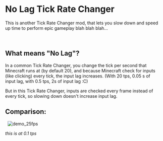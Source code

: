 # No Lag Tick Rate Changer

This is another Tick Rate Changer mod, that lets you slow down and speed up time to perform epic gameplay blah blah blah…

 

## What means "No Lag"?

In a common Tick Rate Changer, you change the tick per second that Minecraft runs at (by default 20), and because Minecraft check for inputs (like clicking) every tick, the input lag increases. (With 20 tps, 0.05 s of input lag, with 0.5 tps, 2s of input lag :C)

But in this Tick Rate Changer, inputs are checked every frame instead of every tick, so slowing down doesn't increase input lag.

## Comparison:
 
![demo_25fps](https://user-images.githubusercontent.com/72220838/137369760-75a2e11e-3a4e-4e54-a492-06f462266b2f.gif)

*this is at 0.1 tps*
